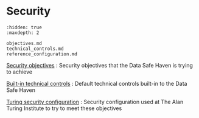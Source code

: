 # Security

```{toctree}
:hidden: true
:maxdepth: 2

objectives.md
technical_controls.md
reference_configuration.md
```

[Security objectives](objectives.md)
: Security objectives that the Data Safe Haven is trying to achieve

[Built-in technical controls](technical_controls.md)
: Default technical controls built-in to the Data Safe Haven

[Turing security configuration](reference_configuration.md)
: Security configuration used at The Alan Turing Institute to try to meet these objectives
